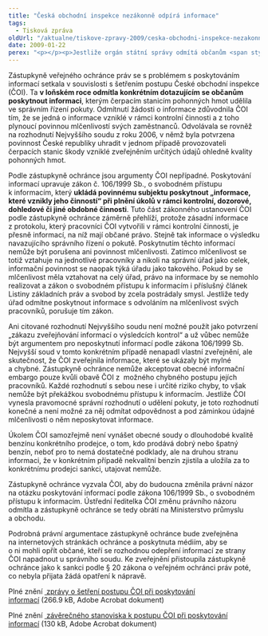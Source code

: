 ```yaml
---
title: "Česká obchodní inspekce nezákonně odpírá informace"
tags:
  - Tisková zpráva
oldUrl: "/aktualne/tiskove-zpravy-2009/ceska-obchodni-inspekce-nezakonne-odpira-informace"
date: 2009-01-22
perex: "<p></p><p>Jestliže orgán státní správy odmítá občanům <span style=\"FONT-WEIGHT: bold\">poskytnout informace</span> o výsledcích správního řízení bez zákonného důvodu, porušuje tím zákon. Setrvávání na takovém postoji navíc vážným způsobem podkopává léta pečlivě budovaný systém transparentnosti a otevřenosti veřejné správy.</p>"
---
```


<!-- imported from the old website -->

<p class="Normln-web" style="TEXT-DECORATION: none">Zástupkyně veřejného ochránce práv se s problémem s poskytováním informací setkala v souvislosti s šetřením postupu České obchodní inspekce (ČOI). Ta <span style="FONT-WEIGHT: bold">v loňském roce </span><span style="FONT-WEIGHT: bold">odmítla </span><span style="FONT-WEIGHT: bold">konkrétním </span><span style="FONT-WEIGHT: bold">dotazujícím se občanům poskytnout informaci</span>, kterým čerpacím stanicím pohonných hmot udělila ve správním řízení pokuty. Odmítnutí žádosti o informace zdůvodnila ČOI tím, že se jedná o informace vzniklé v rámci kontrolní činnosti a z toho plynoucí povinnou mlčenlivostí svých zaměstnanců. Odvolávala se rovněž na rozhodnutí Nejvyššího soudu z roku 2006, v němž byla potvrzena povinnost České republiky uhradit v jednom případě provozovateli čerpacích stanic škody vzniklé zveřejněním určitých údajů ohledně kvality pohonných hmot.</p><p class="Normln-web" style="TEXT-DECORATION: none">Podle zástupkyně ochránce jsou argumenty ČOI nepřípadné. Poskytování informací upravuje zákon č. 106/1999 Sb., o svobodném přístupu k informacím, který <span style="FONT-WEIGHT: bold">ukládá povinnému subjektu poskytnou</span><span style="FONT-WEIGHT: bold">t</span><span style="FONT-WEIGHT: bold"> „informace, které vznikly jeho činností</span><span style="FONT-WEIGHT: bold">“</span><span style="FONT-WEIGHT: bold"> při plnění úkolů v rámci kontrolní, dozorové, </span><span style="FONT-WEIGHT: bold">dohledové</span><span style="FONT-WEIGHT: bold"> či jiné obdobné činnosti</span>. Tuto část zákonného ustanovení ČOI podle zástupkyně ochránce záměrně přehlíží, protože zásadní informace z protokolu, který pracovníci ČOI vytvořili v rámci kontrolní činnosti, je přesně informací, na níž mají občané právo. Stejně tak informace o výsledku navazujícího správního řízení o pokutě. Poskytnutím těchto informací nemůže být porušena ani povinnost mlčenlivosti. Zatímco mlčenlivost se totiž vztahuje na jednotlivé pracovníky a nikoli na správní úřad jako celek, informační povinnost se naopak týká úřadu jako takového. Pokud by se mlčenlivost měla vztahovat na celý úřad, právo na informace by se nemohlo realizovat a zákon o svobodném přístupu k informacím i příslušný článek Listiny základních práv a svobod by zcela postrádaly smysl. Jestliže tedy úřad odmítne poskytnout informace s odvoláním na mlčenlivost svých pracovníků, porušuje tím zákon.</p><p class="Normln-web" style="TEXT-DECORATION: none">Ani citované rozhodnutí Nejvyššího soudu není možné použít jako potvrzení „zákazu zveřejňování informací o výsledcích kontrol“ a už vůbec nemůže být argumentem pro neposkytnutí informací podle zákona 106/1999 Sb. Nejvyšší soud v tomto konkrétním případě nenapadl vlastní zveřejnění, ale skutečnost, že ČOI zveřejnila informace, které se ukázaly být mylné a chybné. Zástupkyně ochránce nemůže akceptovat obecné informační embargo pouze kvůli obavě ČOI z  možného chybného postupu jejích pracovníků. Každé rozhodnutí s sebou nese i určité riziko chyby, to však nemůže být překážkou svobodnému přístupu k informacím. Jestliže ČOI vynesla pravomocné správní rozhodnutí o udělení pokuty, je toto rozhodnutí konečné a není možné za něj odmítat odpovědnost a pod záminkou údajné mlčenlivosti o něm neposkytovat informace.</p><p class="Normln-web" style="TEXT-DECORATION: none">Úkolem ČOI samozřejmě není vynášet obecné soudy o dlouhodobé kvalitě benzínu konkrétního prodejce, o tom, kdo prodává dobrý nebo špatný benzín, neboť pro to nemá dostatečné podklady, ale na druhou stranu informaci, že v konkrétním případě nekvalitní benzín zjistila a uložila za to konkrétnímu prodejci sankci, utajovat nemůže.</p><p class="Normln-web" style="TEXT-DECORATION: none">Zástupkyně ochránce vyzvala ČOI, aby do budoucna změnila právní názor na otázku poskytování informací podle zákona 106/1999 Sb., o svobodném přístupu k informacím. Ústřední ředitelka ČOI změnu právního názoru odmítla a zástupkyně ochránce se tedy obrátí na Ministerstvo průmyslu a obchodu.</p><p class="Normln-web" style="TEXT-DECORATION: none">Podrobná právní argumentace zástupkyně ochránce bude zveřejněna na internetových stránkách ochránce a poskytnuta médiím, aby se o ni mohli opřít občané, kteří se rozhodnou odepření informací ze strany ČOI napadnout u správního soudu. Ke zveřejnění přistoupila zástupkyně ochránce jako k sankci podle § 20 zákona o veřejném ochránci práv poté, co nebyla přijata žádá opatření k nápravě.</p><p class="Normln-web">Plné znění <a title="Otevření do nového okna" href="/uploads-import/STANOVISKA/pravo_na_informace/Vysledky_statni_kontroly/3186-08-DS-COI-ZZ.pdf" target="_blank"> zprávy o šetření postupu ČOI při poskytování informací</a> (266.9 kB, Adobe Acrobat dokument)</p><p class="Normln-web" style="TEXT-DECORATION: none">Plné znění <a title="Otevření do nového okna" href="/uploads-import/STANOVISKA/pravo_na_informace/Vysledky_statni_kontroly/3186-08-DS-COI-ZSO.pdf" target="_blank"> závěrečného stanoviska k postupu ČOI při poskytování informací</a> (130 kB, Adobe Acrobat dokument)</p><p class="Normln-web"> </p><p class="Normln-web"> </p>
